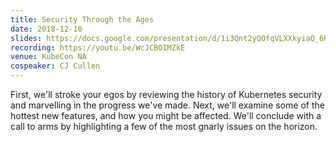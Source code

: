```yaml
---
title: Security Through the Ages
date: 2018-12-10
slides: https://docs.google.com/presentation/d/1i3Qnt2yQOfqVLXXkyiaQ_6HOj5ZqkeWQ2wRmT1U2aBs/view
recording: https://youtu.be/WcJCBOIMZkE
venue: KubeCon NA
cospeaker: CJ Cullen
---
```


First, we'll stroke your egos by reviewing the history of Kubernetes security and marvelling in the
progress we've made. Next, we'll examine some of the hottest new features, and how you might be
affected. We'll conclude with a call to arms by highlighting a few of the most gnarly issues on the
horizon.
